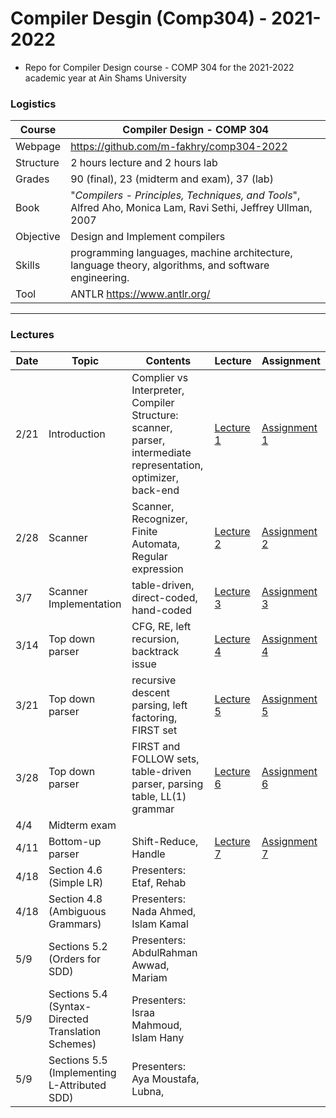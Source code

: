 # Compiler Desgin (Comp304) - 2021-2022

- Repo for Compiler Design course - COMP 304 for the 2021-2022 academic year at Ain Shams University

### Logistics

Course | Compiler Design - COMP 304
---|----
Webpage| https://github.com/m-fakhry/comp304-2022
Structure | 2 hours lecture and 2 hours lab
Grades | 90 (final), 23 (midterm and exam), 37 (lab)
Book | "_Compilers - Principles, Techniques, and Tools_", Alfred Aho, Monica Lam, Ravi Sethi, Jeffrey Ullman, 2007
Objective | Design and Implement compilers
Skills | programming languages, machine architecture, language theory, algorithms, and software engineering.
Tool |  ANTLR https://www.antlr.org/

---

### Lectures

| Date |Topic | Contents | Lecture | Assignment
---|---|---|---|---
2/21 | Introduction |Complier vs Interpreter, Compiler Structure: scanner, parser, intermediate representation, optimizer, back-end  | [Lecture 1](Lectures/lec1.md) | [Assignment 1](Assignments/assignment1.md)
2/28 | Scanner | Scanner, Recognizer, Finite Automata, Regular expression | [Lecture 2](Lectures/lec2.md) | [Assignment 2](Assignments/assignment2.md)
3/7 | Scanner Implementation | table-driven, direct-coded, hand-coded | [Lecture 3](Lectures/lec3.md) | [Assignment 3](Assignments/assignment3.md)
3/14 | Top down parser | CFG, RE, left recursion, backtrack issue | [Lecture 4](Lectures/lec4.md) | [Assignment 4](Assignments/assignment4.md)
3/21 | Top down parser | recursive descent parsing, left factoring, FIRST set | [Lecture 5](Lectures/lec5.md) | [Assignment 5](Assignments/assignment5.md)
3/28 | Top down parser | FIRST and FOLLOW sets, table-driven parser, parsing table, LL(1) grammar | [Lecture 6](Lectures/lec6.md) | [Assignment 6](Assignments/assignment6.md)
4/4 | Midterm exam |  | | 
4/11 | Bottom-up parser | Shift-Reduce, Handle | [Lecture 7](Lectures/lec7.md) | [Assignment 7](Assignments/assignment7.md)
4/18 | Section 4.6 (Simple LR) | Presenters: Etaf, Rehab  |  |
4/18 | Section 4.8 (Ambiguous Grammars) | Presenters: Nada Ahmed, Islam Kamal  |  |
5/9 | Sections 5.2 (Orders for SDD) | Presenters:  AbdulRahman Awwad, Mariam |  |
5/9 | Sections 5.4 (Syntax-Directed Translation Schemes) | Presenters:  Israa Mahmoud, Islam Hany |  |
5/9 | Sections 5.5 (Implementing L-Attributed SDD) | Presenters:  Aya Moustafa, Lubna, |  |
